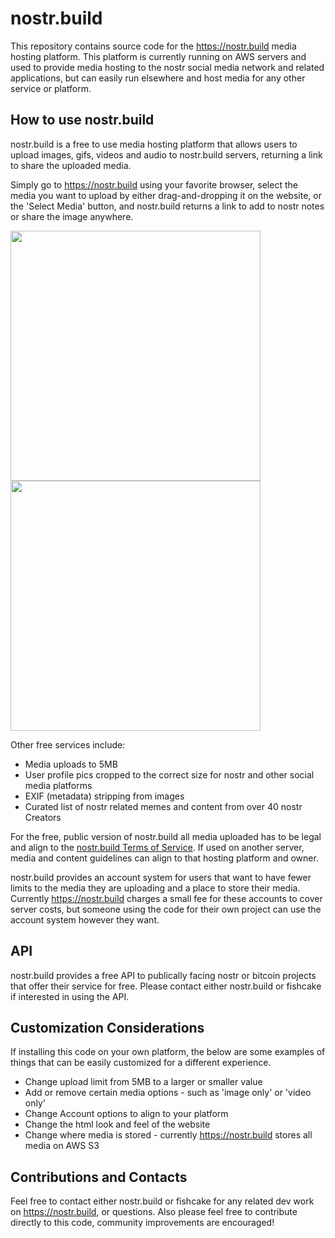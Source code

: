 # nostr.build

This repository contains source code for the https://nostr.build media hosting platform.
This platform is currently running on AWS servers and used to provide media hosting to the nostr social media network and related applications,
but can easily run elsewhere and host media for any other service or platform.


## How to use nostr.build

nostr.build is a free to use media hosting platform that allows users to upload images, gifs, videos and audio to nostr.build servers,
returning a link to share the uploaded media.

Simply go to https://nostr.build using your favorite browser, select the media you want to upload by either drag-and-dropping it on the website, or the 'Select Media' button,
and nostr.build returns a link to add to nostr notes or share the image anywhere.

<img src="https://nostr.build/i/6154824466ae933fd71ef422d5316bc6bed7a6d8bc8667ae2e4492f1a063346f.jpg"  height="400">        <img src="https://nostr.build/i/4d2dccdeadc168d277b755d863a53f43b52e59cae65ec3896baab42df433ecb8.jpg"  height="400">

Other free services include:
- Media uploads to 5MB
- User profile pics cropped to the correct size for nostr and other social media platforms
- EXIF (metadata) stripping from images
- Curated list of nostr related memes and content from over 40 nostr Creators

For the free, public version of nostr.build all media uploaded has to be legal and align to the [nostr.build Terms of Service](https://nostr.build/tos).
If used on another server, media and content guidelines can align to that hosting platform and owner.

nostr.build provides an account system for users that want to have fewer limits to the media they are uploading and a place to store their media.
Currently https://nostr.build charges a small fee for these accounts to cover server costs, but someone using the code for their own project can use the account system however they want.


## API

nostr.build provides a free API to publically facing nostr or bitcoin projects that offer their service for free.
Please contact either nostr.build or fishcake if interested in using the API.


## Customization Considerations

If installing this code on your own platform, the below are some examples of things that can be easily customized for a different experience.

- Change upload limit from 5MB to a larger or smaller value
- Add or remove certain media options - such as 'image only' or 'video only'
- Change Account options to align to your platform
- Change the html look and feel of the website
- Change where media is stored - currently https://nostr.build stores all media on AWS S3

## Contributions and Contacts

Feel free to contact either nostr.build or fishcake for any related dev work on https://nostr.build, or questions.
Also please feel free to contribute directly to this code, community improvements are encouraged!
